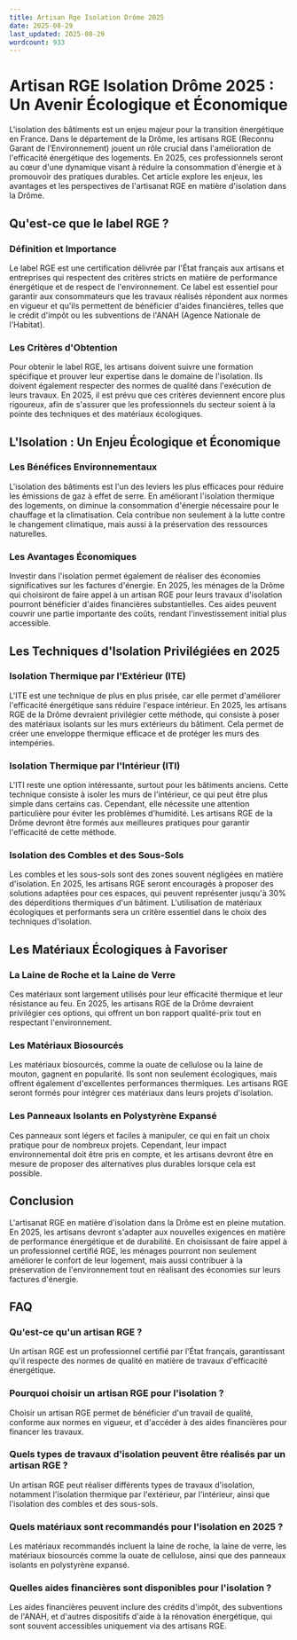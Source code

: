 ```yaml
---
title: Artisan Rge Isolation Drôme 2025
date: 2025-08-29
last_updated: 2025-08-29
wordcount: 933
---
```


# Artisan RGE Isolation Drôme 2025 : Un Avenir Écologique et Économique

L'isolation des bâtiments est un enjeu majeur pour la transition énergétique en France. Dans le département de la Drôme, les artisans RGE (Reconnu Garant de l’Environnement) jouent un rôle crucial dans l'amélioration de l'efficacité énergétique des logements. En 2025, ces professionnels seront au cœur d'une dynamique visant à réduire la consommation d'énergie et à promouvoir des pratiques durables. Cet article explore les enjeux, les avantages et les perspectives de l'artisanat RGE en matière d'isolation dans la Drôme.

## Qu'est-ce que le label RGE ?

### Définition et Importance

Le label RGE est une certification délivrée par l'État français aux artisans et entreprises qui respectent des critères stricts en matière de performance énergétique et de respect de l'environnement. Ce label est essentiel pour garantir aux consommateurs que les travaux réalisés répondent aux normes en vigueur et qu'ils permettent de bénéficier d'aides financières, telles que le crédit d'impôt ou les subventions de l'ANAH (Agence Nationale de l'Habitat).

### Les Critères d'Obtention

Pour obtenir le label RGE, les artisans doivent suivre une formation spécifique et prouver leur expertise dans le domaine de l'isolation. Ils doivent également respecter des normes de qualité dans l'exécution de leurs travaux. En 2025, il est prévu que ces critères deviennent encore plus rigoureux, afin de s'assurer que les professionnels du secteur soient à la pointe des techniques et des matériaux écologiques.

## L'Isolation : Un Enjeu Écologique et Économique

### Les Bénéfices Environnementaux

L'isolation des bâtiments est l'un des leviers les plus efficaces pour réduire les émissions de gaz à effet de serre. En améliorant l'isolation thermique des logements, on diminue la consommation d'énergie nécessaire pour le chauffage et la climatisation. Cela contribue non seulement à la lutte contre le changement climatique, mais aussi à la préservation des ressources naturelles.

### Les Avantages Économiques

Investir dans l'isolation permet également de réaliser des économies significatives sur les factures d'énergie. En 2025, les ménages de la Drôme qui choisiront de faire appel à un artisan RGE pour leurs travaux d'isolation pourront bénéficier d'aides financières substantielles. Ces aides peuvent couvrir une partie importante des coûts, rendant l'investissement initial plus accessible.

## Les Techniques d'Isolation Privilégiées en 2025

### Isolation Thermique par l'Extérieur (ITE)

L'ITE est une technique de plus en plus prisée, car elle permet d'améliorer l'efficacité énergétique sans réduire l'espace intérieur. En 2025, les artisans RGE de la Drôme devraient privilégier cette méthode, qui consiste à poser des matériaux isolants sur les murs extérieurs du bâtiment. Cela permet de créer une enveloppe thermique efficace et de protéger les murs des intempéries.

### Isolation Thermique par l'Intérieur (ITI)

L'ITI reste une option intéressante, surtout pour les bâtiments anciens. Cette technique consiste à isoler les murs de l'intérieur, ce qui peut être plus simple dans certains cas. Cependant, elle nécessite une attention particulière pour éviter les problèmes d'humidité. Les artisans RGE de la Drôme devront être formés aux meilleures pratiques pour garantir l'efficacité de cette méthode.

### Isolation des Combles et des Sous-Sols

Les combles et les sous-sols sont des zones souvent négligées en matière d'isolation. En 2025, les artisans RGE seront encouragés à proposer des solutions adaptées pour ces espaces, qui peuvent représenter jusqu'à 30% des déperditions thermiques d'un bâtiment. L'utilisation de matériaux écologiques et performants sera un critère essentiel dans le choix des techniques d'isolation.

## Les Matériaux Écologiques à Favoriser

### La Laine de Roche et la Laine de Verre

Ces matériaux sont largement utilisés pour leur efficacité thermique et leur résistance au feu. En 2025, les artisans RGE de la Drôme devraient privilégier ces options, qui offrent un bon rapport qualité-prix tout en respectant l'environnement.

### Les Matériaux Biosourcés

Les matériaux biosourcés, comme la ouate de cellulose ou la laine de mouton, gagnent en popularité. Ils sont non seulement écologiques, mais offrent également d'excellentes performances thermiques. Les artisans RGE seront formés pour intégrer ces matériaux dans leurs projets d'isolation.

### Les Panneaux Isolants en Polystyrène Expansé

Ces panneaux sont légers et faciles à manipuler, ce qui en fait un choix pratique pour de nombreux projets. Cependant, leur impact environnemental doit être pris en compte, et les artisans devront être en mesure de proposer des alternatives plus durables lorsque cela est possible.

## Conclusion

L'artisanat RGE en matière d'isolation dans la Drôme est en pleine mutation. En 2025, les artisans devront s'adapter aux nouvelles exigences en matière de performance énergétique et de durabilité. En choisissant de faire appel à un professionnel certifié RGE, les ménages pourront non seulement améliorer le confort de leur logement, mais aussi contribuer à la préservation de l'environnement tout en réalisant des économies sur leurs factures d'énergie.

## FAQ

### Qu'est-ce qu'un artisan RGE ?

Un artisan RGE est un professionnel certifié par l'État français, garantissant qu'il respecte des normes de qualité en matière de travaux d'efficacité énergétique.

### Pourquoi choisir un artisan RGE pour l'isolation ?

Choisir un artisan RGE permet de bénéficier d'un travail de qualité, conforme aux normes en vigueur, et d'accéder à des aides financières pour financer les travaux.

### Quels types de travaux d'isolation peuvent être réalisés par un artisan RGE ?

Un artisan RGE peut réaliser différents types de travaux d'isolation, notamment l'isolation thermique par l'extérieur, par l'intérieur, ainsi que l'isolation des combles et des sous-sols.

### Quels matériaux sont recommandés pour l'isolation en 2025 ?

Les matériaux recommandés incluent la laine de roche, la laine de verre, les matériaux biosourcés comme la ouate de cellulose, ainsi que des panneaux isolants en polystyrène expansé.

### Quelles aides financières sont disponibles pour l'isolation ?

Les aides financières peuvent inclure des crédits d'impôt, des subventions de l'ANAH, et d'autres dispositifs d'aide à la rénovation énergétique, qui sont souvent accessibles uniquement via des artisans RGE.
